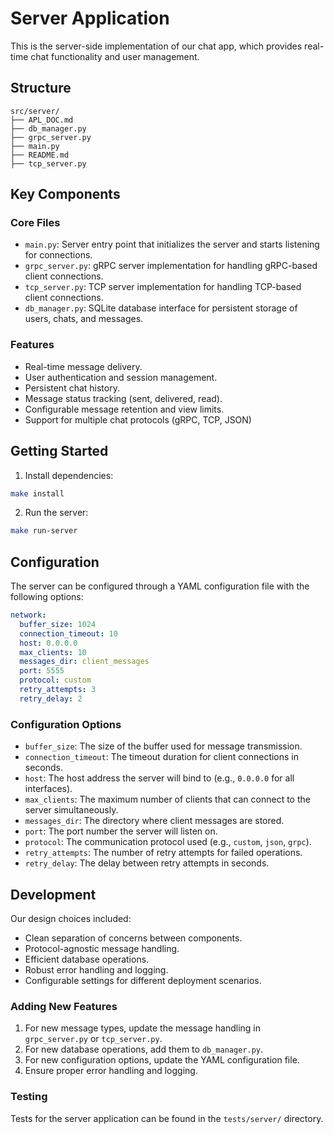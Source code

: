 # Server Application

This is the server-side implementation of our chat app, which provides real-time chat functionality and user management.

## Structure

```
src/server/
├── APL_DOC.md
├── db_manager.py
├── grpc_server.py
├── main.py
├── README.md
├── tcp_server.py
```

## Key Components

### Core Files

- `main.py`: Server entry point that initializes the server and starts listening for connections.
- `grpc_server.py`: gRPC server implementation for handling gRPC-based client connections.
- `tcp_server.py`: TCP server implementation for handling TCP-based client connections.
- `db_manager.py`: SQLite database interface for persistent storage of users, chats, and messages.

### Features

- Real-time message delivery.
- User authentication and session management.
- Persistent chat history.
- Message status tracking (sent, delivered, read).
- Configurable message retention and view limits.
- Support for multiple chat protocols (gRPC, TCP, JSON)

## Getting Started

1. Install dependencies:

```bash
make install
```

2. Run the server:

```bash
make run-server
```

## Configuration

The server can be configured through a YAML configuration file with the following options:

```yaml
network:
  buffer_size: 1024
  connection_timeout: 10
  host: 0.0.0.0
  max_clients: 10
  messages_dir: client_messages
  port: 5555
  protocol: custom
  retry_attempts: 3
  retry_delay: 2
```

### Configuration Options

- `buffer_size`: The size of the buffer used for message transmission.
- `connection_timeout`: The timeout duration for client connections in seconds.
- `host`: The host address the server will bind to (e.g., `0.0.0.0` for all interfaces).
- `max_clients`: The maximum number of clients that can connect to the server simultaneously.
- `messages_dir`: The directory where client messages are stored.
- `port`: The port number the server will listen on.
- `protocol`: The communication protocol used (e.g., `custom`, `json`, `grpc`).
- `retry_attempts`: The number of retry attempts for failed operations.
- `retry_delay`: The delay between retry attempts in seconds.

## Development

Our design choices included:

- Clean separation of concerns between components.
- Protocol-agnostic message handling.
- Efficient database operations.
- Robust error handling and logging.
- Configurable settings for different deployment scenarios.

### Adding New Features

1. For new message types, update the message handling in `grpc_server.py` or `tcp_server.py`.
2. For new database operations, add them to `db_manager.py`.
3. For new configuration options, update the YAML configuration file.
4. Ensure proper error handling and logging.

### Testing

Tests for the server application can be found in the `tests/server/` directory.
